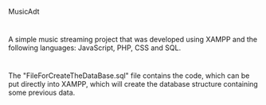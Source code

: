 MusicAdt
#
A simple music streaming project that was developed using XAMPP and the following languages: JavaScript, PHP, CSS and SQL.
#
The "FileForCreateTheDataBase.sql" file contains the code, which can be put directly into XAMPP, which will create the database structure containing some previous data.
